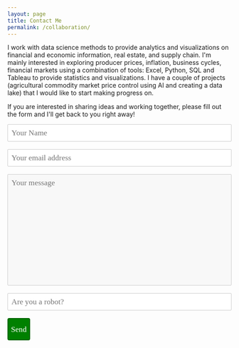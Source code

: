 ```yaml
---
layout: page
title: Contact Me
permalink: /collaboration/
---
```


I work with data science methods to provide analytics and visualizations on financial and economic information,
real estate, and supply chain. I'm mainly interested in exploring producer prices, inflation, business cycles, financial
markets using a combination of tools: Excel, Python, SQL and Tableau to provide statistics and visualizations.
I have a couple of projects (agricultural commodity market price control using AI and creating a data lake) that I would
like to start making progress on.
<br />

If you are interested in sharing ideas and working together, please fill out the form and I'll get back to you right away!
<br />

<style>
    
    textarea {
    width: 80%;
    height: 90px;
    padding: 6px 12px;
    box-sizing: border-box;
    border: 1px solid #ccc;
    border-radius: 1px;
    background-color: #f8f8f8;
    font-size: 12px;
    resize: none;
    }
    
    div.elem-group {
    margin: 40px 0;
    }
  
    label {
    display: block;
    font-family: 'Aleo';
    padding-bottom: 4px;
    font-size: 1.25em;
    }
  
    input, select, textarea {
    border-radius: 2px;
    border: 1px solid #ccc;
    box-sizing: border-box;
    font-size: 1.25em;
    font-family: 'Aleo';
    width: 100%;
    padding: 8px;
    }
  
    textarea {
    height: 250px;
    }
  
    button {
    height: 50px;
    background: green;
    color: white;
    border: 2px solid darkgreen;
    font-size: 1.25em;
    font-family: 'Aleo';
    border-radius: 4px;
    cursor: pointer;
    }
  
    button:hover {
    border: 2px solid black;
    }
  
  </style>
  
<div class="main">
  
  <form method="POST" action="https://docs.google.com/forms/d/e/1FAIpQLScwvX_F7xEhD3hq3rT9qF_B0_E8LAsREGq7IQ44h0mbFW7hkw/formResponse" class="cform" target="hidden_iframe" onsubmit="submitted=true;">
  <input type="text" name="entry.2005620554" placeholder="Your Name" /><br><br>
  <input type="email" name="entry.1045781291" placeholder="Your email address" /><br><br>
  <textarea name="entry.839337160" placeholder="Your message"></textarea><br><br>
  <input type="hidden" name="_subject" value="request" />
  <input type="text" name="_gotcha" style="display:none" />
  <input type="text" name="entry.456892121" placeholder="Are you a robot?" /><br><br>
  <button type="submit">Send</button>
</form>
  
</div>
